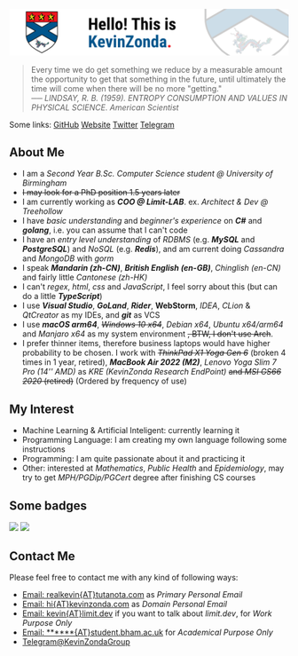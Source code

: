 [![](img/banner-2021.png)](https://github.com/KevinZonda)

> Every time we do get something we reduce by a measurable amount the opportunity to get that something in the future, until ultimately the time will come when there will be no more "getting."  
> ── *LINDSAY, R. B. (1959). ENTROPY CONSUMPTION AND VALUES IN PHYSICAL SCIENCE. American Scientist*

Some links:
[GitHub](https://github.com/KevinZonda)
[Website](https://KevinZonda.com)
[Twitter](https://twitter.com/toncoin_cn)
[Telegram](https://t.me/KevinZonda)

## About Me

- I am a _Second Year B.Sc. Computer Science student @ University of Birmingham_
- ~~I may look for a PhD position 1.5 years later~~
- I am currently working as **_COO @ Limit-LAB_**. ex. _Architect & Dev @ Treehollow_
- I have _basic understanding_ and _beginner's experience_ on  **_C#_** and **_golang_**, i.e. you can assume that I can't code
- I have an _entry level understanding_ of _RDBMS_ (e.g. **_MySQL_** and **_PostgreSQL_**) and _NoSQL_ (e.g. **_Redis_**),
  and am current doing _Cassandra_ and _MongoDB_ with _gorm_
- I speak **_Mandarin (zh-CN)_**, **_British English (en-GB)_**, _Chinglish (en-CN)_ and fairly little _Cantonese (zh-HK)_
- I can't _regex_, _html_, _css_ and _JavaScript_, I feel sorry about this (but can do a little **_TypeScript_**)
- I use **_Visual Studio_**, **_GoLand_**, **_Rider_**, **WebStorm**, _IDEA_, _CLion_ & _QtCreator_ as my IDEs, and **_git_** as VCS
- I use **_macOS arm64_**, ~~_Windows 10 x64_~~, _Debian x64_, _Ubuntu x64/arm64_ and _Manjaro x64_ as my system environment ~~, BTW, I don't use Arch~~.
- I prefer thinner items, therefore business laptops would have higher probability to be chosen. I work with
  ~~_ThinkPad X1 Yoga Gen 6_~~ (broken 4 times in 1 year, retired), **_MacBook
  Air 2022 (M2)_**, _Lenovo Yoga Slim 7 Pro (14'' AMD)_ as _KRE (KevinZonda Research EndPoint)_ ~~and _MSI GS66 2020_ (retired)~~ (Ordered by frequency
  of use)


## My Interest

- Machine Learning & Artificial Inteligent: currently learning it
- Programming Language: I am creating my own language following some instructions
- Programming: I am quite passionate about it and practicing it
- Other: interested at _Mathematics_, _Public Health_ and _Epidemiology_, may try to get _MPH/PGDip/PGCert_ degree after finishing CS courses

## Some badges

![](https://skillicons.dev/icons?i=arduino,raspberrypi,azure,github,twitter,cloudflare,linux,dotnet,cs,go,java,qt,powershell,bash,c,ts,visualstudio,idea,vscode,vim,neovim,docker,postgres,mysql,nginx,postman,redis,git,github,githubactions)
![](https://www.codewars.com/users/KevinZonda/badges/large)

## Contact Me

Please feel free to contact me with any kind of following ways:

- [Email: realkevin{AT}tutanota.com](mailto:realkevin@tutanota.com) as _Primary Personal Email_
- [Email: hi{AT}kevinzonda.com](mailto:hi@kevinzonda.com) as _Domain Personal Email_
- [Email: kevin{AT}limit.dev](mailto:kevin@limit.dev) if you want to talk about _limit.dev_, for _Work Purpose Only_
- [Email: ******{AT}student.bham.ac.uk]() for _Academical Purpose Only_
- [Telegram@KevinZondaGroup](https://t.me/KevinZondaGroup)
